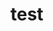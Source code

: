 # test

<script id="asciicast-8ZADyhSgy8PUaps3RH9ARi890" src="https://asciinema.org/a/8ZADyhSgy8PUaps3RH9ARi890.js" async></script>
